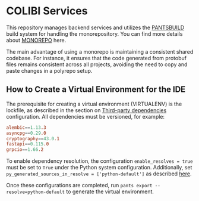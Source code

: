 # COLIBI Services

This repository manages backend services and utilizes the [PANTSBUILD](https://www.pantsbuild.org/) build system for handling the monorepository. You can find more details about [MONOREPO](https://monorepo.tools/) here.

The main advantage of using a monorepo is maintaining a consistent shared codebase. For instance, it ensures that the code generated from protobuf files remains consistent across all projects, avoiding the need to copy and paste changes in a polyrepo setup.

## How to Create a Virtual Environment for the IDE

The prerequisite for creating a virtual environment (VIRTUALENV) is the lockfile, as described in the section on [Third-party dependencies](https://www.pantsbuild.org/stable/docs/python/overview/third-party-dependencies) configuration. All dependencies must be versioned, for example:

```toml
alembic==1.13.3
asyncpg==0.29.0
cryptography==43.0.1
fastapi==0.115.0
grpcio==1.66.2
```

To enable dependency resolution, the configuration `enable_resolves = true` must be set to `True` under the Python system configuration. Additionally, set `py_generated_sources_in_resolve = ['python-default']` as described [here](https://www.pantsbuild.org/stable/reference/goals/export#py_generated_sources_in_resolve).

Once these configurations are completed, run `pants export --resolve=python-default` to generate the virtual environment.
